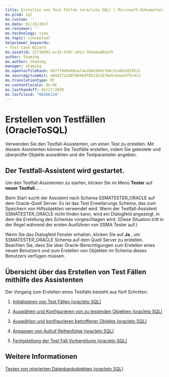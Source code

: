 ```yaml
---
title: Erstellen von Test Fällen (oracleto SQL) | Microsoft-Dokumentation
ms.prod: sql
ms.custom: ''
ms.date: 01/19/2017
ms.reviewer: ''
ms.technology: ssma
ms.topic: conceptual
helpviewer_keywords:
- Test Case Wizard
ms.assetid: 22f38901-ec35-4707-a911-784e6ad8dafb
author: Shamikg
ms.author: Shamikg
manager: shamikg
ms.openlocfilehash: 697f7049a60aa7ae2b8c89d1fb6c5ce8e3d29312
ms.sourcegitcommit: e042272a38fb646df05152c676e5cbeae3f9cd13
ms.translationtype: MT
ms.contentlocale: de-DE
ms.lasthandoff: 04/27/2020
ms.locfileid: "68266134"
---
```

# <a name="creating-test-cases-oracletosql"></a>Erstellen von Testfällen (OracleToSQL)
Verwenden Sie den Testfall-Assistenten, um einen Test zu erstellen. Mit diesem Assistenten können Sie Testfälle erstellen, indem Sie getestete und überprüfte Objekte auswählen und die Testparameter angeben.  
  
## <a name="starting-the-test-case-wizard"></a>Der Testfall-Assistent wird gestartet.  
Um den Testfall-Assistenten zu starten, klicken Sie im Menü **Tester** auf **neuer Testfall...** .  
  
Beim Start sucht der Assistent nach Schema SSMATESTER_ORACLE auf dem Oracle-Quell Server. Es ist das Test Erweiterungs Schema, das zum Speichern von Hilfsobjekten verwendet wird. Wenn der Testfall-Assistent SSMATESTER_ORACLE nicht finden kann, wird ein Dialogfeld angezeigt, in dem die Erstellung des Schemas vorgeschlagen wird. (Diese Situation tritt in der Regel während der ersten Ausführen von SSMA Tester auf.)  
  
Wenn Sie das Dialogfeld Fenster erhalten, klicken Sie auf **Ja** , um SSMATESTER_ORACLE Schema auf dem Quell Server zu erstellen. Beachten Sie, dass Sie über Oracle-Berechtigungen zum Erstellen eines neuen Benutzers und zum Erstellen von Objekten im Schema dieses Benutzers verfügen müssen.  
  
## <a name="overview-of-creating-test-cases-using-the-wizard"></a>Übersicht über das Erstellen von Test Fällen mithilfe des Assistenten  
Der Vorgang zum Erstellen eines Testfalls besteht aus fünf Schritten:  
  
1.  [Initialisieren von Test Fällen &#40;oracleto SQL&#41;](../../ssma/oracle/initializing-test-cases-oracletosql.md)  
  
2.  [Auswählen und Konfigurieren von zu testenden Objekten &#40;oracleto SQL&#41;](../../ssma/oracle/selecting-and-configuring-objects-to-test-oracletosql.md)  
  
3.  [Auswählen und konfigurieren betroffener Objekte &#40;oracleto SQL&#41;](../../ssma/oracle/selecting-and-configuring-affected-objects-oracletosql.md)  
  
4.  [Anpassen von Aufruf Reihenfolge &#40;oracleto SQL&#41;](../../ssma/oracle/customizing-calls-order-oracletosql.md)  
  
5.  [Fertigstellung der Test Fall Vorbereitung &#40;oracleto SQL&#41;](../../ssma/oracle/finishing-test-case-preparation-oracletosql.md)  
  
## <a name="see-also"></a>Weitere Informationen  
[Testen von migrierten Datenbankobjekten &#40;oracleto SQL&#41;](../../ssma/oracle/testing-migrated-database-objects-oracletosql.md)  
  
